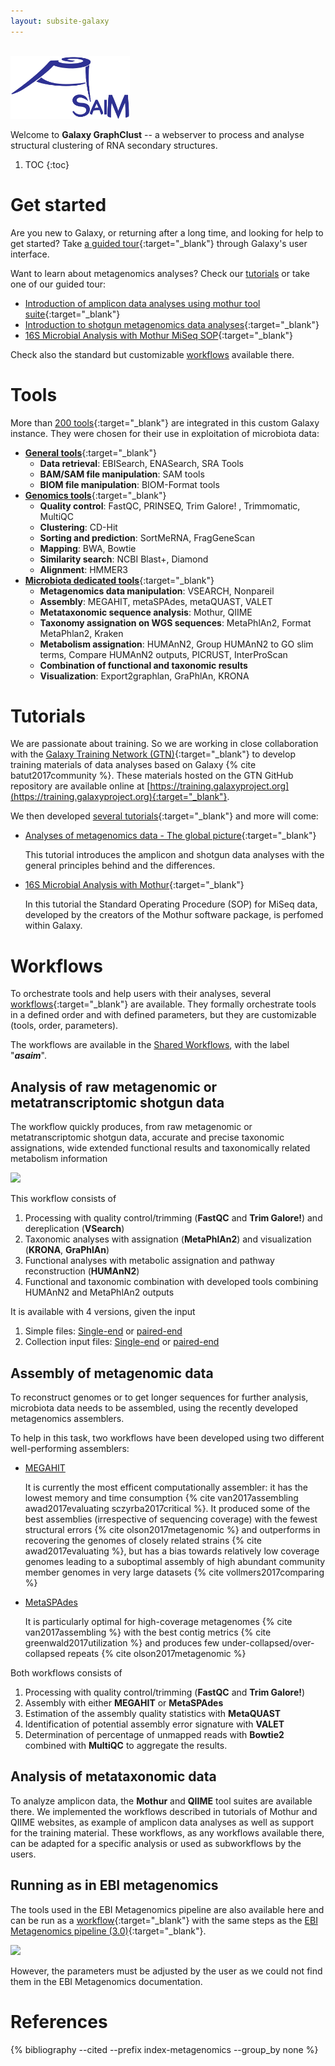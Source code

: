 ```yaml
---
layout: subsite-galaxy
---
```



<br/>
<img src="/assets/media/asaim_logo.png" height="100px" alt="ASaiM logo"/>

Welcome to **Galaxy GraphClust** -- a webserver to process and analyse structural clustering of RNA secondary structures.

1. TOC
{:toc}


# Get started

Are you new to Galaxy, or returning after a long time, and looking for help to get started? Take [a guided tour](https://metagenomics.usegalaxy.eu/tours/core.galaxy_ui){:target="_blank"} through Galaxy's user interface.

Want to learn about metagenomics analyses? Check our [tutorials](#tutorials) or take one of our guided tour:

- [Introduction of amplicon data analyses using mothur tool suite](https://metagenomics.usegalaxy.eu/tours/metagenomics-general-tutorial-amplicon){:target="_blank"}
- [Introduction to shotgun metagenomics data analyses](https://metagenomics.usegalaxy.eu/tours/metagenomics-general-tutorial-shotgun){:target="_blank"}
- [16S Microbial Analysis with Mothur MiSeq SOP](https://metagenomics.usegalaxy.eu/tours/mothur-miseq-sop){:target="_blank"}

Check also the standard but customizable [workflows](#workflows) available there.

# Tools

More than [200 tools](https://asaim.readthedocs.io/en/latest/tools/index.html){:target="_blank"} are integrated in this custom Galaxy instance. They were chosen for their use in exploitation of microbiota data:

- [**General tools**](https://asaim.readthedocs.io/en/latest/tools/file_meta_tools.html){:target="_blank"}
    - **Data retrieval**: EBISearch, ENASearch, SRA Tools
    - **BAM/SAM file manipulation**: SAM tools
    - **BIOM file manipulation**: BIOM-Format tools
- [**Genomics tools**](https://asaim.readthedocs.io/en/latest/tools/genomics.html){:target="_blank"}
    - **Quality control**: FastQC, PRINSEQ, Trim Galore! , Trimmomatic, MultiQC
    - **Clustering**: CD-Hit
    - **Sorting and prediction**: SortMeRNA, FragGeneScan
    - **Mapping**: BWA, Bowtie
    - **Similarity search**: NCBI Blast+, Diamond
    - **Alignment**: HMMER3
- [**Microbiota dedicated tools**](https://asaim.readthedocs.io/en/latest/tools/microbiota.html){:target="_blank"}
    - **Metagenomics data manipulation**: VSEARCH, Nonpareil
    - **Assembly**: MEGAHIT, metaSPAdes, metaQUAST, VALET
    - **Metataxonomic sequence analysis**: Mothur, QIIME
    - **Taxonomy assignation on WGS sequences**: MetaPhlAn2, Format MetaPhlan2, Kraken
    - **Metabolism assignation**: HUMAnN2, Group HUMAnN2 to GO slim terms, Compare HUMAnN2 outputs, PICRUST, InterProScan
    - **Combination of functional and taxonomic results**
    - **Visualization**: Export2graphlan, GraPhlAn, KRONA

# Tutorials

We are passionate about training. So we are working in close collaboration with the [Galaxy Training Network (GTN)](https://galaxyproject.org/teach/gtn/){:target="_blank"} to develop training materials of data analyses based on Galaxy {% cite batut2017community %}. These materials hosted on the GTN GitHub repository are available online at [https://training.galaxyproject.org](https://training.galaxyproject.org){:target="_blank"}.

We then developed [several tutorials](https://galaxyproject.github.io/training-material/topics/metagenomics/){:target="_blank"} and more will come:

- [Analyses of metagenomics data - The global picture](https://galaxyproject.github.io/training-material/topics/metagenomics/tutorials/general-tutorial/tutorial.html){:target="_blank"}

    This tutorial introduces the amplicon and shotgun data analyses with the general principles behind and the differences.

- [16S Microbial Analysis with Mothur](https://galaxyproject.github.io/training-material/topics/metagenomics/tutorials/mothur-miseq-sop/tutorial.html){:target="_blank"}

    In this tutorial the Standard Operating Procedure (SOP) for MiSeq data, developed by the creators of the Mothur software package, is perfomed within Galaxy.

# Workflows

To orchestrate tools and help users with their analyses, several [workflows](https://asaim.readthedocs.io/en/latest/workflows.html){:target="_blank"} are available. They formally orchestrate tools in a defined order and with defined parameters, but they are customizable (tools, order, parameters).

The workflows are available in the [Shared Workflows](https://metagenomics.usegalaxy.eu/workflows/list_published), with the label "***asaim***".

## Analysis of raw metagenomic or metatranscriptomic shotgun data

The workflow quickly produces, from raw metagenomic or metatranscriptomic shotgun data, accurate and precise taxonomic assignations, wide extended functional results and taxonomically related metabolism information

![](https://asaim.readthedocs.io/en/latest/_images/main_workflow.png)

This workflow consists of

1. Processing with quality control/trimming (**FastQC** and **Trim Galore!**) and dereplication (**VSearch**)
2. Taxonomic analyses with assignation (**MetaPhlAn2**) and visualization (**KRONA**, **GraPhlAn**)
3. Functional analyses with metabolic assignation and pathway reconstruction (**HUMAnN2**)
4. Functional and taxonomic combination with developed tools combining HUMAnN2 and MetaPhlAn2 outputs

It is available with 4 versions, given the input

1. Simple files: [Single-end](https://metagenomics.usegalaxy.eu/u/berenice/w/asaim-shotgun-workflow) or [paired-end](https://metagenomics.usegalaxy.eu/u/berenice/w/asaim---shotgun-workflow-for-paired-end-data)
2. Collection input files: [Single-end](https://metagenomics.usegalaxy.eu/u/berenice/w/asaim-shotgun-workflow-se-collection) or [paired-end](https://metagenomics.usegalaxy.eu/u/berenice/w/asaim---shotgun-workflow-for-paired-end-data-collection)

## Assembly of metagenomic data

To reconstruct genomes or to get longer sequences for further analysis, microbiota data needs to be assembled, using the recently developed metagenomics assemblers.

To help in this task, two workflows have been developed using two different well-performing assemblers:

- [MEGAHIT](https://metagenomics.usegalaxy.eu/u/berenice/w/asaim-metagenomic-assembly-with-megahit)

    It is currently the most efficent computationally assembler: it has the lowest memory and time consumption {% cite van2017assembling awad2017evaluating sczyrba2017critical %}. It produced some of the best assemblies (irrespective of sequencing coverage) with the fewest structural errors {% cite olson2017metagenomic %} and outperforms in recovering the genomes of closely related strains {% cite awad2017evaluating %}, but has a bias towards relatively low coverage genomes leading to a suboptimal assembly of high abundant community member genomes in very large datasets {% cite vollmers2017comparing %}

- [MetaSPAdes](https://metagenomics.usegalaxy.eu/u/berenice/w/asaim-metagenomic-assembly-with-metaspades)

    It is particularly optimal for high-coverage metagenomes {% cite van2017assembling %} with the best contig metrics {% cite greenwald2017utilization %} and produces few under-collapsed/over-collapsed repeats {% cite olson2017metagenomic %}

Both workflows consists of

1. Processing with quality control/trimming (**FastQC** and **Trim Galore!**)
2. Assembly with either **MEGAHIT** or **MetaSPAdes**
3. Estimation of the assembly quality statistics with **MetaQUAST**
4. Identification of potential assembly error signature with **VALET**
5. Determination of percentage of unmapped reads with **Bowtie2** combined with **MultiQC** to aggregate the results.


## Analysis of metataxonomic data

To analyze amplicon data, the **Mothur** and **QIIME** tool suites are available there. We implemented the workflows described in tutorials of Mothur and QIIME websites, as example of amplicon data analyses as well as support for the training material. These workflows, as any workflows available there, can be adapted for a specific analysis or used as subworkflows by the users.

## Running as in EBI metagenomics

The tools used in the EBI Metagenomics pipeline are also available here and can be run as a [workflow](https://metagenomics.usegalaxy.eu/u/berenice/w/asaim-ebi-metagenomics-workflow-30){:target="_blank"} with the same steps as the [EBI Metagenomics pipeline (3.0)](https://www.ebi.ac.uk/metagenomics/pipelines/3.0){:target="_blank"}.

![](https://asaim.readthedocs.io/en/latest/_images/ebi_metagenomics_workflow.png)

However, the parameters must be adjusted by the user as we could not find them in the EBI Metagenomics documentation.

# References

{% bibliography --cited --prefix index-metagenomics --group_by none %}
